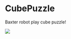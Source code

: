 # CubePuzzle
Baxter robot play cube puzzle!

![](http://photos.prnewswire.com/featured/prnthumbnew/20140423/77847)